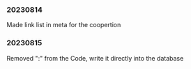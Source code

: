 ### 20230814

Made link list in meta for the coopertion

### 20230815

Removed ":" from the Code, write it directly into the database
